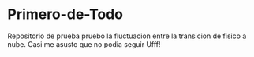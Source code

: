 # Primero-de-Todo
Repositorio de prueba
pruebo la fluctuacion entre la transicion de fisico a nube.
Casi me asusto que no podia seguir Ufff!